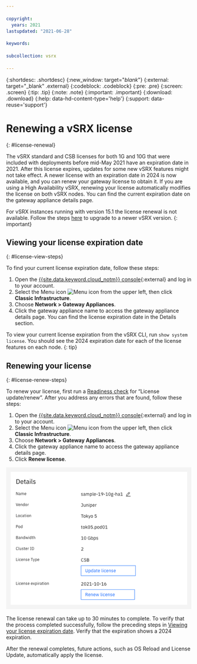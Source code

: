 ```yaml
---

copyright:
  years: 2021
lastupdated: "2021-06-28"

keywords:

subcollection: vsrx

---
```


{:shortdesc: .shortdesc}
{:new_window: target="_blank_"}
{:external: target="_blank" .external}
{:codeblock: .codeblock}
{:pre: .pre}
{:screen: .screen}
{:tip: .tip}
{:note: .note}
{:important: .important}
{:download: .download}
{:help: data-hd-content-type='help'}
{:support: data-reuse='support'}

# Renewing a vSRX license
{: #license-renewal}

The vSRX standard and CSB licenses for both 1G and 10G that were included with deployments before mid-May 2021 have an expiration date in 2021. After this license expires, updates for some new vSRX features might not take effect. A newer license with an expiration date in 2024 is now available, and you can renew your gateway license to obtain it. If you are using a High Availability vSRX, renewing your license automatically modifies the license on both vSRX nodes. You can find the current expiration date on the gateway appliance details page. 

For vSRX instances running with version 15.1 the license renewal is not available. Follow the steps [here](/docs/vsrx?topic=vsrx-upgrading-the-vsrx) to upgrade to a newer vSRX version. 
{: important}

## Viewing your license expiration date
{: #license-view-steps}

To find your current license expiration date, follow these steps:

1. Open the [{{site.data.keyword.cloud_notm}} console](https://{DomainName}/vpc-ext){:external} and log in to your account.
2. Select the Menu icon ![Menu icon](../icons/icon_hamburger.svg) from the upper left, then click **Classic Infrastructure**.
3. Choose **Network > Gateway Appliances**.
4. Click the gateway appliance name to access the gateway appliance details page. You can find the license expiration date in the Details section.

To view your current license expiration from the vSRX CLI, run `show system license`. You should see the 2024 expiration date for each of the license features on each node. 
{: tip}

## Renewing your license
{: #license-renew-steps}

To renew your license, first run a [Readiness check](/docs/vsrx?topic=vsrx-vsrx-readiness) for “License update/renew”. After you address any errors that are found, follow these steps:

1. Open the [{{site.data.keyword.cloud_notm}} console](https://{DomainName}/vpc-ext){:external} and log in to your account.
1. Select the Menu icon ![Menu icon](../icons/icon_hamburger.svg) from the upper left, then click **Classic Infrastructure**.
1. Choose **Network > Gateway Appliances**.
1. Click the gateway appliance name to access the gateway appliance details page.
1. Click **Renew license**. 

![License renew](images/license-renew.png "License renew")

The license renewal can take up to 30 minutes to complete. To verify that the process completed successfully, follow the preceding steps in [Viewing your license expiration date](#license-view-steps). Verify that the expiration shows a 2024 expiration. 

After the renewal completes, future actions, such as OS Reload and License Update, automatically apply the license.
